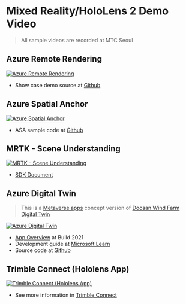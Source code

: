 # Mixed Reality/HoloLens 2 Demo Video

> All sample videos are recorded at MTC Seoul

## Azure Remote Rendering

[![Azure Remote Rendering](https://img.youtube.com/vi/3W_b5s-Hx_Q/0.jpg)](https://youtu.be/3W_b5s-Hx_Q)

- Show case demo source at [Github](https://github.com/Azure/azure-remote-rendering/tree/master/Unity/Showcase)

## Azure Spatial Anchor

[![Azure Spatial Anchor](https://img.youtube.com/vi/XQPjQGlTmSk/0.jpg)](https://youtu.be/XQPjQGlTmSk)

- ASA sample code at [Github](https://github.com/Azure/azure-spatial-anchors-samples)

## MRTK - Scene Understanding

[![MRTK - Scene Understanding](https://img.youtube.com/vi/ImKAllO39PE/0.jpg)](https://youtu.be/ImKAllO39PE)

- [SDK Document](https://docs.microsoft.com/en-us/windows/mixed-reality/design/scene-understanding)

## Azure Digital Twin

> This is a [Metaverse apps](https://azure.microsoft.com/en-us/blog/converging-the-physical-and-digital-with-digital-twins-mixed-reality-and-metaverse-apps) concept version of [Doosan Wind Farm Digital Twin](https://www.youtube.com/watch?v=foVIWE01zmA)
> 
[![Azure Digital Twin](https://img.youtube.com/vi/WeBoPoApwQI/0.jpg)](https://youtu.be/WeBoPoApwQI)

- [App Overview](https://www.youtube.com/watch?v=z887pR8pVSA&ab_channel=MicrosoftDeveloper) at Build 2021
- Development guide at [Microsoft Learn](https://docs.microsoft.com/en-us/learn/paths/build-mixed-reality-azure-digital-twins-unity/)
- Source code at [Github](https://github.com/MicrosoftDocs/mslearn-mr-adt-in-unity)

## Trimble Connect (Hololens App)

[![Trimble Connect (Hololens App)](https://img.youtube.com/vi/3Zbq08G6PWI/0.jpg)](https://youtu.be/3Zbq08G6PWI)

- See more information in [Trimble Connect](https://connect.trimble.com/)

